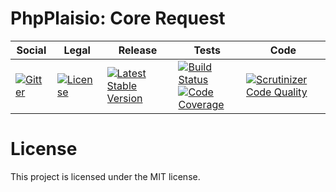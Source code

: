 # PhpPlaisio: Core Request

<table>
<thead>
<tr>
<th>Social</th>
<th>Legal</th>
<th>Release</th>
<th>Tests</th>
<th>Code</th>
</tr>
</thead>
<tbody>
<tr>
<td>
<a href="https://gitter.im/PhpPlaisio/PhpPlaisio"><img src="https://badges.gitter.im/PhpPlaisio/PhpPlaisio.svg" alt="Gitter"/></a>
</td>
<td>
<a href="https://packagist.org/packages/plaisio/request-core"><img src="https://poser.pugx.org/plaisio/request-core/license" alt="License"/></a>
</td>
<td>
<a href="https://packagist.org/packages/plaisio/request-core"><img src="https://poser.pugx.org/plaisio/request-core/v/stable" alt="Latest Stable Version"/></a>
</td>
<td>
<a href="https://github.com/PhpPlaisio/request-core/actions/workflows/unit.yml"><img src="https://github.com/PhpPlaisio/request-core/actions/workflows/unit.yml/badge.svg" alt="Build Status"/></a><br/>
<a href="https://codecov.io/gh/PhpPlaisio/request-core"><img src="https://codecov.io/gh/PhpPlaisio/request-core/branch/master/graph/badge.svg" alt="Code Coverage"/></a>
</td>
<td>
<a href="https://scrutinizer-ci.com/g/PhpPlaisio/request-core/?branch=master"><img src="https://scrutinizer-ci.com/g/PhpPlaisio/request-core/badges/quality-score.png?b=master" alt="Scrutinizer Code Quality"/></a>
</td>
</tr>
</tbody>
</table>     

# License

This project is licensed under the MIT license.
